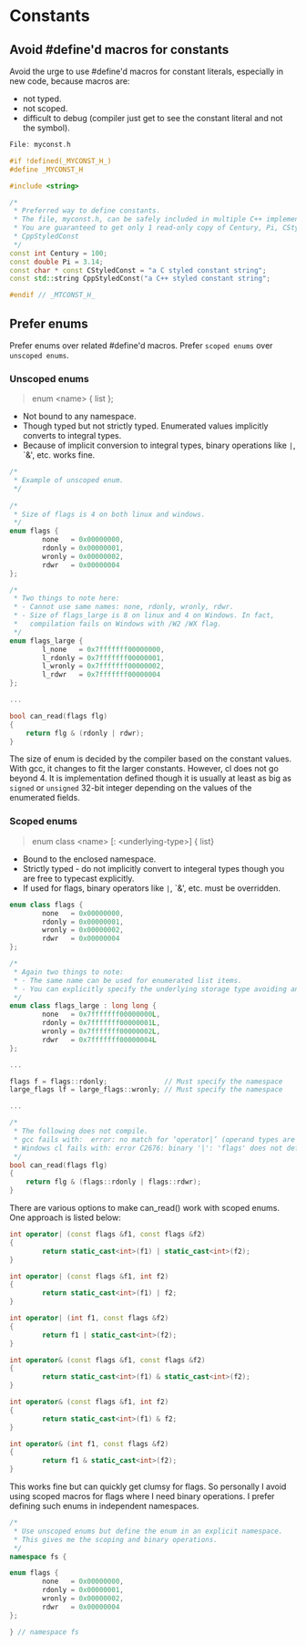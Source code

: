 # Constants

## Avoid #define'd macros for constants
Avoid the urge to use #define'd macros for constant literals, especially in new code, because macros are:
- not typed.
- not scoped.
- difficult to debug (compiler just get to see the constant literal and not the symbol).
```C++
File: myconst.h

#if !defined(_MYCONST_H_)
#define _MYCONST_H

#include <string>

/*
 * Preferred way to define constants.
 * The file, myconst.h, can be safely included in multiple C++ implementation files.
 * You are guaranteed to get only 1 read-only copy of Century, Pi, CStyledConst, and
 * CppStyledConst
 */
const int Century = 100;
const double Pi = 3.14;
const char * const CStyledConst = "a C styled constant string";
const std::string CppStyledConst("a C++ styled constant string";

#endif // _MTCONST_H_
```

## Prefer enums
Prefer enums over related #define'd macros. Prefer `scoped enums` over `unscoped enums`.

### Unscoped enums
>enum \<name\> { list };
- Not bound to any namespace.
- Though typed but not strictly typed. Enumerated values implicitly converts to integral types.
- Because of implicit conversion to integral types, binary operations like `|`, `&', etc. works fine.

```C++
/*
 * Example of unscoped enum.
 */
 
/*
 * Size of flags is 4 on both linux and windows.
 */
enum flags {
        none   = 0x00000000,
        rdonly = 0x00000001,
        wronly = 0x00000002,
        rdwr   = 0x00000004
};

/*
 * Two things to note here:
 * - Cannot use same names: none, rdonly, wronly, rdwr.
 * - Size of flags_large is 8 on linux and 4 on Windows. In fact,
 *   compilation fails on Windows with /W2 /WX flag.
 */
enum flags_large {
        l_none   = 0x7fffffff00000000,
        l_rdonly = 0x7fffffff00000001,
        l_wronly = 0x7fffffff00000002,
        l_rdwr   = 0x7fffffff00000004
};

...

bool can_read(flags flg)
{
    return flg & (rdonly | rdwr);
}
```
The size of enum is decided by the compiler based on the constant values. With gcc, it changes to fit the larger constants. However, cl does not go beyond 4. It is implementation defined though it is usually at least as big as `signed` or `unsigned` 32-bit integer depending on the values of the enumerated fields.

### Scoped enums
>enum class \<name\> \[: \<underlying-type\>\] { list}
- Bound to the enclosed namespace.
- Strictly typed - do not implicitly convert to integeral types though you are free to typecast explicitly.
- If used for flags, binary operators like `|`, `&', etc. must be overridden.

```C++
enum class flags {
        none   = 0x00000000,
        rdonly = 0x00000001,
        wronly = 0x00000002,
        rdwr   = 0x00000004
};

/*
 * Again two things to note:
 * - The same name can be used for enumerated list items.
 * - You can explicitly specify the underlying storage type avoiding any platform nuances.
 */
enum class flags_large : long long {
        none   = 0x7fffffff00000000L,
        rdonly = 0x7fffffff00000001L,
        wronly = 0x7fffffff00000002L,
        rdwr   = 0x7fffffff00000004L
};

...

flags f = flags::rdonly;              // Must specify the namespace
large_flags lf = large_flags::wronly; // Must specify the namespace

...

/*
 * The following does not compile.
 * gcc fails with:  error: no match for ‘operator|’ (operand types are ‘flags’ and ‘flags’)
 * Windows cl fails with: error C2676: binary '|': 'flags' does not define this operator or a conversion to a type acceptable to the predefined operator
 */
bool can_read(flags flg)
{
    return flg & (flags::rdonly | flags::rdwr);
}
```
There are various options to make can_read() work with scoped enums. One approach is listed below:
```C++
int operator| (const flags &f1, const flags &f2)
{
        return static_cast<int>(f1) | static_cast<int>(f2);
}

int operator| (const flags &f1, int f2)
{
        return static_cast<int>(f1) | f2;
}

int operator| (int f1, const flags &f2)
{
        return f1 | static_cast<int>(f2);
}

int operator& (const flags &f1, const flags &f2)
{
        return static_cast<int>(f1) & static_cast<int>(f2);
}

int operator& (const flags &f1, int f2)
{
        return static_cast<int>(f1) & f2;
}

int operator& (int f1, const flags &f2)
{
        return f1 & static_cast<int>(f2);
}
```
This works fine but can quickly get clumsy for flags. So personally I avoid using scoped macros for flags where I need binary operations. I prefer defining such enums in independent namespaces.
```C++
/*
 * Use unscoped enums but define the enum in an explicit namespace.
 * This gives me the scoping and binary operations.
 */
namespace fs {

enum flags {
        none   = 0x00000000,
        rdonly = 0x00000001,
        wronly = 0x00000002,
        rdwr   = 0x00000004
};

} // namespace fs
```
